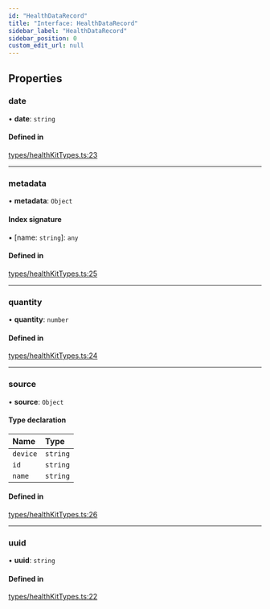 ```yaml
---
id: "HealthDataRecord"
title: "Interface: HealthDataRecord"
sidebar_label: "HealthDataRecord"
sidebar_position: 0
custom_edit_url: null
---
```


## Properties

### date

• **date**: `string`

#### Defined in

[types/healthKitTypes.ts:23](https://github.com/rn-fitness-tracker/rn-fitness-tracker/blob/f2b314b9/src/types/healthKitTypes.ts#L23)

___

### metadata

• **metadata**: `Object`

#### Index signature

▪ [name: `string`]: `any`

#### Defined in

[types/healthKitTypes.ts:25](https://github.com/rn-fitness-tracker/rn-fitness-tracker/blob/f2b314b9/src/types/healthKitTypes.ts#L25)

___

### quantity

• **quantity**: `number`

#### Defined in

[types/healthKitTypes.ts:24](https://github.com/rn-fitness-tracker/rn-fitness-tracker/blob/f2b314b9/src/types/healthKitTypes.ts#L24)

___

### source

• **source**: `Object`

#### Type declaration

| Name | Type |
| :------ | :------ |
| `device` | `string` |
| `id` | `string` |
| `name` | `string` |

#### Defined in

[types/healthKitTypes.ts:26](https://github.com/rn-fitness-tracker/rn-fitness-tracker/blob/f2b314b9/src/types/healthKitTypes.ts#L26)

___

### uuid

• **uuid**: `string`

#### Defined in

[types/healthKitTypes.ts:22](https://github.com/rn-fitness-tracker/rn-fitness-tracker/blob/f2b314b9/src/types/healthKitTypes.ts#L22)
